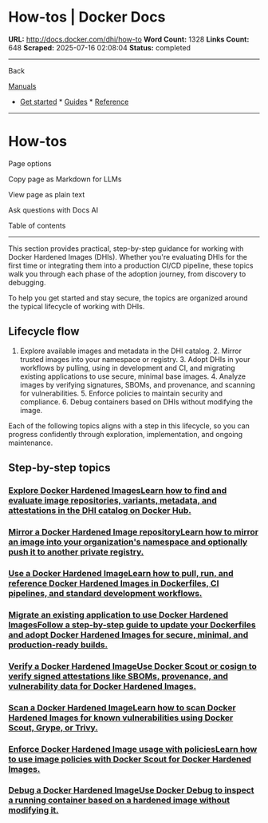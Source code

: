 # How-tos | Docker Docs

**URL:** http://docs.docker.com/dhi/how-to
**Word Count:** 1328
**Links Count:** 648
**Scraped:** 2025-07-16 02:08:04
**Status:** completed

---

Back

[Manuals](https://docs.docker.com/manuals/)

  * [Get started](http://docs.docker.com/get-started/)   * [Guides](http://docs.docker.com/guides/)   * [Reference](http://docs.docker.com/reference/)

* * *

# How-tos

Page options

Copy page as Markdown for LLMs

View page as plain text

Ask questions with Docs AI

Table of contents

* * *

This section provides practical, step-by-step guidance for working with Docker Hardened Images \(DHIs\). Whether you're evaluating DHIs for the first time or integrating them into a production CI/CD pipeline, these topics walk you through each phase of the adoption journey, from discovery to debugging.

To help you get started and stay secure, the topics are organized around the typical lifecycle of working with DHIs.

## Lifecycle flow

  1. Explore available images and metadata in the DHI catalog.   2. Mirror trusted images into your namespace or registry.   3. Adopt DHIs in your workflows by pulling, using in development and CI, and migrating existing applications to use secure, minimal base images.   4. Analyze images by verifying signatures, SBOMs, and provenance, and scanning for vulnerabilities.   5. Enforce policies to maintain security and compliance.   6. Debug containers based on DHIs without modifying the image.

Each of the following topics aligns with a step in this lifecycle, so you can progress confidently through exploration, implementation, and ongoing maintenance.

## Step-by-step topics

### [Explore Docker Hardened ImagesLearn how to find and evaluate image repositories, variants, metadata, and attestations in the DHI catalog on Docker Hub.](http://docs.docker.com/dhi/how-to/explore/)

### [Mirror a Docker Hardened Image repositoryLearn how to mirror an image into your organization's namespace and optionally push it to another private registry.](http://docs.docker.com/dhi/how-to/mirror/)

### [Use a Docker Hardened ImageLearn how to pull, run, and reference Docker Hardened Images in Dockerfiles, CI pipelines, and standard development workflows.](http://docs.docker.com/dhi/how-to/use/)

### [Migrate an existing application to use Docker Hardened ImagesFollow a step-by-step guide to update your Dockerfiles and adopt Docker Hardened Images for secure, minimal, and production-ready builds.](http://docs.docker.com/dhi/how-to/migrate/)

### [Verify a Docker Hardened ImageUse Docker Scout or cosign to verify signed attestations like SBOMs, provenance, and vulnerability data for Docker Hardened Images.](http://docs.docker.com/dhi/how-to/verify/)

### [Scan a Docker Hardened ImageLearn how to scan Docker Hardened Images for known vulnerabilities using Docker Scout, Grype, or Trivy.](http://docs.docker.com/dhi/how-to/scan/)

### [Enforce Docker Hardened Image usage with policiesLearn how to use image policies with Docker Scout for Docker Hardened Images.](http://docs.docker.com/dhi/how-to/policies/)

### [Debug a Docker Hardened ImageUse Docker Debug to inspect a running container based on a hardened image without modifying it.](http://docs.docker.com/dhi/how-to/debug/)